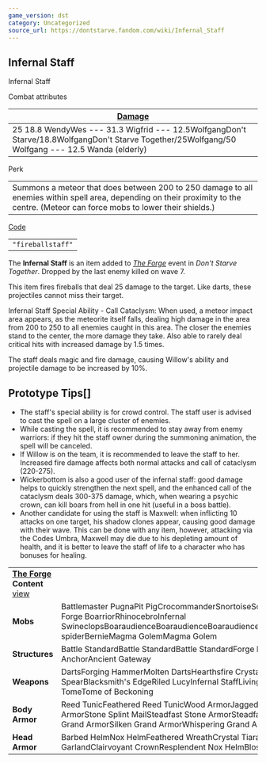 ```yaml
---
game_version: dst
category: Uncategorized
source_url: https://dontstarve.fandom.com/wiki/Infernal_Staff
---
```


## Infernal Staff

Infernal Staff

Combat attributes

| [Damage](/wiki/Damage "Damage") |
| --- |
| 25  18.8 WendyWes  ---  31.3 Wigfrid  ---  12.5WolfgangDon't Starve/18.8WolfgangDon't Starve Together/25Wolfgang/50 Wolfgang  ---  12.5 Wanda (elderly) |

Perk

|  |
| --- |
| Summons a meteor that does between 200 to 250 damage to all enemies within spell area, depending on their proximity to the centre. (Meteor can force mobs to lower their shields.) |

[Code](/wiki/Console "Console")

|  |
| --- |
| `"fireballstaff"` |

The **Infernal Staff** is an item added to *[The Forge](/wiki/The_Forge "The Forge")* event in *Don't Starve Together*. Dropped by the last enemy killed on wave 7.

This item fires fireballs that deal 25 damage to the target. Like darts, these projectiles cannot miss their target.

Infernal Staff Special Ability - Call Cataclysm: When used, a meteor impact area appears, as the meteorite itself falls, dealing high damage in the area from 200 to 250 to all enemies caught in this area. The closer the enemies stand to the center, the more damage they take. Also able to rarely deal critical hits with increased damage by 1.5 times.

The staff deals magic and fire damage, causing Willow's ability and projectile damage to be increased by 10%.

## Prototype Tips[]

* The staff's special ability is for crowd control. The staff user is advised to cast the spell on a large cluster of enemies.
* While casting the spell, it is recommended to stay away from enemy warriors: if they hit the staff owner during the summoning animation, the spell will be canceled.
* If Willow is on the team, it is recommended to leave the staff to her. Increased fire damage affects both normal attacks and call of cataclysm (220-275).
* Wickerbottom is also a good user of the infernal staff: good damage helps to quickly strengthen the next spell, and the enhanced call of the cataclysm deals 300-375 damage, which, when wearing a psychic crown, can kill boars from hell in one hit (useful in a boss battle).
* Another candidate for using the staff is Maxwell: when inflicting 10 attacks on one target, his shadow clones appear, causing good damage with their wave. This can be done with any item, however, attacking via the Codes Umbra, Maxwell may die due to his depleting amount of health, and it is better to leave the staff of life to a character who has bonuses for healing.

|  |  |
| --- | --- |
| **[The Forge](/wiki/The_Forge "The Forge") Content** [view](/wiki/Template:The_Forge_Content "Template:The Forge Content") | |
| **Mobs** | Battlemaster PugnaPit PigCrocommanderSnortoiseScorpeonBoarillaGrand Forge BoarriorRhinocebroInfernal SwineclopsBoaraudienceBoaraudienceBoaraudienceBoaraudienceAbigailBaby spiderBernieMagma GolemMagma Golem |
| **Structures** | Battle StandardBattle StandardBattle StandardForge PortalAncient AnchorAncient Gateway |
| **Weapons** | DartsForging HammerMolten DartsHearthsfire CrystalsPith PikeSpiral SpearBlacksmith's EdgeRiled LucyInfernal StaffLiving StaffPetrifying TomeTome of Beckoning |
| **Body Armor** | Reed TunicFeathered Reed TunicWood ArmorJagged Wood ArmorSilken Wood ArmorStone Splint MailSteadfast Stone ArmorSteadfast Grand ArmorJagged Grand ArmorSilken Grand ArmorWhispering Grand Armor |
| **Head Armor** | Barbed HelmNox HelmFeathered WreathCrystal TiaraFlower HeadbandWoven GarlandClairvoyant CrownResplendent Nox HelmBlossomed Wreath |